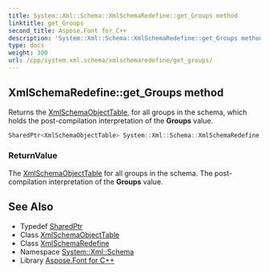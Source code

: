 ```yaml
---
title: System::Xml::Schema::XmlSchemaRedefine::get_Groups method
linktitle: get_Groups
second_title: Aspose.Font for C++
description: 'System::Xml::Schema::XmlSchemaRedefine::get_Groups method. Returns the XmlSchemaObjectTable, for all groups in the schema, which holds the post-compilation interpretation of the Groups value in C++.'
type: docs
weight: 300
url: /cpp/system.xml.schema/xmlschemaredefine/get_groups/
---
```

## XmlSchemaRedefine::get_Groups method


Returns the [XmlSchemaObjectTable](../../xmlschemaobjecttable/), for all groups in the schema, which holds the post-compilation interpretation of the **Groups** value.

```cpp
SharedPtr<XmlSchemaObjectTable> System::Xml::Schema::XmlSchemaRedefine::get_Groups()
```


### ReturnValue

The [XmlSchemaObjectTable](../../xmlschemaobjecttable/) for all groups in the schema. The post-compilation interpretation of the **Groups** value.

## See Also

* Typedef [SharedPtr](../../../system/sharedptr/)
* Class [XmlSchemaObjectTable](../../xmlschemaobjecttable/)
* Class [XmlSchemaRedefine](../)
* Namespace [System::Xml::Schema](../../)
* Library [Aspose.Font for C++](../../../)
